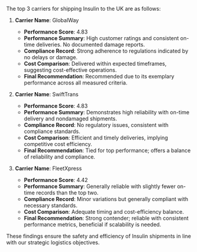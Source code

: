 The top 3 carriers for shipping Insulin to the UK are as follows:

1. **Carrier Name**: GlobalWay
   - **Performance Score**: 4.83
   - **Performance Summary**: High customer ratings and consistent on-time deliveries. No documented damage reports.
   - **Compliance Record**: Strong adherence to regulations indicated by no delays or damage.
   - **Cost Comparison**: Delivered within expected timeframes, suggesting cost-effective operations.
   - **Final Recommendation**: Recommended due to its exemplary performance across all measured criteria.

2. **Carrier Name**: SwiftTrans
   - **Performance Score**: 4.83
   - **Performance Summary**: Demonstrates high reliability with on-time delivery and nondamaged shipments.
   - **Compliance Record**: No regulatory issues, consistent with compliance standards.
   - **Cost Comparison**: Efficient and timely deliveries, implying competitive cost efficiency.
   - **Final Recommendation**: Tied for top performance; offers a balance of reliability and compliance.

3. **Carrier Name**: FleetXpress
   - **Performance Score**: 4.42
   - **Performance Summary**: Generally reliable with slightly fewer on-time records than the top two.
   - **Compliance Record**: Minor variations but generally compliant with necessary standards.
   - **Cost Comparison**: Adequate timing and cost-efficiency balance.
   - **Final Recommendation**: Strong contender; reliable with consistent performance metrics, beneficial if scalability is needed.

These findings ensure the safety and efficiency of Insulin shipments in line with our strategic logistics objectives.